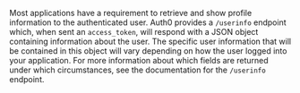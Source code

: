Most applications have a requirement to retrieve and show profile information to the authenticated user. Auth0 provides a `/userinfo` endpoint which, when sent an `access_token`, will respond with a JSON object containing information about the user. The specific user information that will be contained in this object will vary depending on how the user logged into your application. For more information about which fields are returned under which circumstances, see the documentation for the `/userinfo` endpoint.
